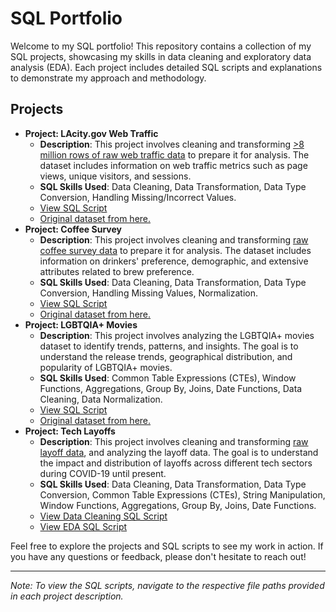 # SQL Portfolio

Welcome to my SQL portfolio! This repository contains a collection of my SQL projects, showcasing my skills in data cleaning and exploratory data analysis (EDA). Each project includes detailed SQL scripts and explanations to demonstrate my approach and methodology.

## Projects

- **Project: LAcity.gov Web Traffic**
  - **Description**: This project involves cleaning and transforming [ >8 million rows of raw web traffic data](https://www.kaggle.com/datasets/cityofLA/lacity.org-website-traffic/data) to prepare it for analysis. The dataset includes information on web traffic metrics such as page views, unique visitors, and sessions.
  - **SQL Skills Used**: Data Cleaning, Data Transformation, Data Type Conversion, Handling Missing/Incorrect Values.
  - [View SQL Script](https://github.com/r-uiz/LA-Web-Traffic-Analysis/blob/main/webtraffic.sql)
  - [Original dataset from here.](https://www.kaggle.com/datasets/cityofLA/lacity.org-website-traffic/data)
- **Project: Coffee Survey**
  - **Description**: This project involves cleaning and transforming [raw coffee survey data](Coffee/GACTT_RESULTS_ANONYMIZED_v2.csv) to prepare it for analysis. The dataset includes information on drinkers' preference, demographic, and extensive attributes related to brew preference.
  - **SQL Skills Used**: Data Cleaning, Data Transformation, Data Type Conversion, Handling Missing Values, Normalization.
  - [View SQL Script](Coffee/coffee_dataCleaningProject.sql)
  - [Original dataset from here.](https://github.com/rfordatascience/tidytuesday/blob/master/data/2024/2024-05-14/readme.md#coffee_surveycsv)
- **Project: LGBTQIA+ Movies**
  - **Description**: This project involves analyzing the LGBTQIA+ movies dataset to identify trends, patterns, and insights. The goal is to understand the release trends, geographical distribution, and popularity of LGBTQIA+ movies.
  -	**SQL Skills Used**: Common Table Expressions (CTEs), Window Functions, Aggregations, Group By, Joins, Date Functions, Data Cleaning, Data Normalization.
  - [View SQL Script](LGBTQIA%2B%20Movies/lgbtmovies_ExploratoryDataAnalysis.sql)
  - [Original dataset from here.](https://github.com/r-lgbtq/tidyrainbow/tree/main/data/LGBTQ-movie-database)
- **Project: Tech Layoffs**
  - **Description**: This project involves cleaning and transforming [raw layoff data](Layoffs/layoffs.csv), and analyzing the layoff data. The goal is to understand the impact and distribution of layoffs across different tech sectors during COVID-19 until present.
  -	**SQL Skills Used**: Data Cleaning, Data Transformation, Data Type Conversion, Common Table Expressions (CTEs), String Manipulation, Window Functions, Aggregations, Group By, Joins, Date Functions.
  - [View Data Cleaning SQL Script](Layoffs/layoffs_dataCleaningProject.sql)
  - [View EDA SQL Script](Layoffs/layoffs_ExploratoryDataAnalysis.sql)

Feel free to explore the projects and SQL scripts to see my work in action. If you have any questions or feedback, please don't hesitate to reach out!

---

*Note: To view the SQL scripts, navigate to the respective file paths provided in each project description.*